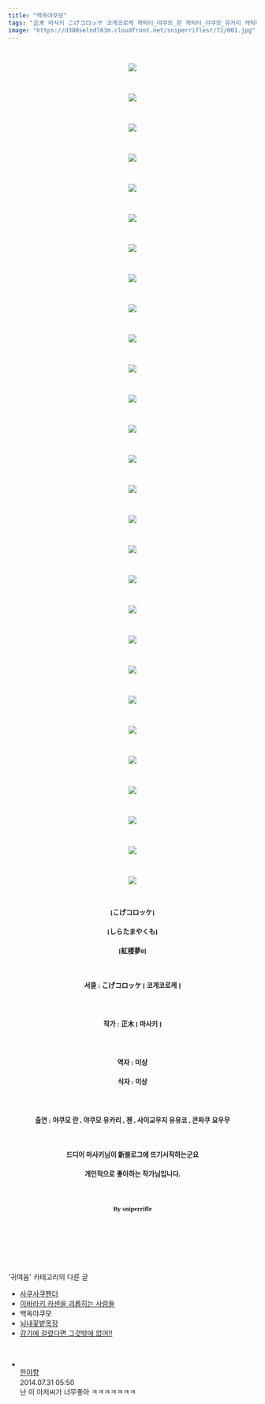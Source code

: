 ```yaml
---
title: "백옥야쿠모"
tags: "正木 마사키 こげコロッケ 코게코로케 캐릭터_야쿠모_란 캐릭터_야쿠모_유카리 캐릭터_첸 캐릭터_사이교우지_유유코 캐릭터_콘파쿠_요우무 귀여움"
image: "https://d380selndl63m.cloudfront.net/sniperriflesr/72/001.jpg"
---
```

<div class="article">
<p style="TEXT-ALIGN: center"> </p>
<p style="TEXT-ALIGN: center"><img src="{{ site.imgserver5 }}/sniperriflesr/72/001.jpg"/></p>
<p style="TEXT-ALIGN: center"> </p>
<p style="TEXT-ALIGN: center"><img src="{{ site.imgserver5 }}/sniperriflesr/72/002.png"/></p>
<p style="TEXT-ALIGN: center"> </p>
<p style="TEXT-ALIGN: center"><img src="{{ site.imgserver5 }}/sniperriflesr/72/003.png"/></p>
<p style="TEXT-ALIGN: center"> </p>
<p style="TEXT-ALIGN: center"><img src="{{ site.imgserver5 }}/sniperriflesr/72/004.png"/></p>
<p style="TEXT-ALIGN: center"> </p>
<p style="TEXT-ALIGN: center"><img src="{{ site.imgserver5 }}/sniperriflesr/72/005.png"/></p>
<p style="TEXT-ALIGN: center"> </p>
<p style="TEXT-ALIGN: center"><img src="{{ site.imgserver5 }}/sniperriflesr/72/006.png"/></p>
<p style="TEXT-ALIGN: center"> </p>
<p style="TEXT-ALIGN: center"><img src="{{ site.imgserver5 }}/sniperriflesr/72/007.png"/></p>
<p style="TEXT-ALIGN: center"> </p>
<p style="TEXT-ALIGN: center"><img src="{{ site.imgserver5 }}/sniperriflesr/72/008.png"/></p>
<p style="TEXT-ALIGN: center"> </p>
<p style="TEXT-ALIGN: center"><img src="{{ site.imgserver5 }}/sniperriflesr/72/009.png"/></p>
<p style="TEXT-ALIGN: center"> </p>
<p style="TEXT-ALIGN: center"><img src="{{ site.imgserver5 }}/sniperriflesr/72/010.png"/></p>
<p style="TEXT-ALIGN: center"> </p>
<p style="TEXT-ALIGN: center"><img src="{{ site.imgserver5 }}/sniperriflesr/72/011.png"/></p>
<p style="TEXT-ALIGN: center"> </p>
<p style="TEXT-ALIGN: center"><img src="{{ site.imgserver5 }}/sniperriflesr/72/012.png"/></p>
<p style="TEXT-ALIGN: center"> </p>
<p style="TEXT-ALIGN: center"><img src="{{ site.imgserver5 }}/sniperriflesr/72/013.png"/></p>
<p style="TEXT-ALIGN: center"> </p>
<p style="TEXT-ALIGN: center"><img src="{{ site.imgserver5 }}/sniperriflesr/72/014.png"/></p>
<p style="TEXT-ALIGN: center"> </p>
<p style="TEXT-ALIGN: center"><img src="{{ site.imgserver5 }}/sniperriflesr/72/015.png"/></p>
<p style="TEXT-ALIGN: center"> </p>
<p style="TEXT-ALIGN: center"><img src="{{ site.imgserver5 }}/sniperriflesr/72/016.png"/></p>
<p style="TEXT-ALIGN: center"> </p>
<p style="TEXT-ALIGN: center"><img src="{{ site.imgserver5 }}/sniperriflesr/72/017.png"/></p>
<p style="TEXT-ALIGN: center"> </p>
<p style="TEXT-ALIGN: center"><img src="{{ site.imgserver5 }}/sniperriflesr/72/018.png"/></p>
<p style="TEXT-ALIGN: center"> </p>
<p style="TEXT-ALIGN: center"><img src="{{ site.imgserver5 }}/sniperriflesr/72/019.png"/></p>
<p style="TEXT-ALIGN: center"> </p>
<p style="TEXT-ALIGN: center"><img src="{{ site.imgserver5 }}/sniperriflesr/72/020.png"/></p>
<p style="TEXT-ALIGN: center"> </p>
<p style="TEXT-ALIGN: center"><img src="{{ site.imgserver5 }}/sniperriflesr/72/021.png"/></p>
<p style="TEXT-ALIGN: center"> </p>
<p style="TEXT-ALIGN: center"><img src="{{ site.imgserver5 }}/sniperriflesr/72/022.png"/></p>
<p style="TEXT-ALIGN: center"> </p>
<p style="TEXT-ALIGN: center"><img src="{{ site.imgserver5 }}/sniperriflesr/72/023.png"/></p>
<p style="TEXT-ALIGN: center"> </p>
<p style="TEXT-ALIGN: center"><img src="{{ site.imgserver5 }}/sniperriflesr/72/024.png"/></p>
<p style="TEXT-ALIGN: center"> </p>
<p style="TEXT-ALIGN: center"><img src="{{ site.imgserver5 }}/sniperriflesr/72/025.png"/></p>
<p style="TEXT-ALIGN: center"> </p>
<p style="TEXT-ALIGN: center"><img src="{{ site.imgserver5 }}/sniperriflesr/72/026.png"/></p>
<p style="TEXT-ALIGN: center"> </p>
<p style="TEXT-ALIGN: center"><img src="{{ site.imgserver5 }}/sniperriflesr/72/027.png"/></p>
<p style="TEXT-ALIGN: center"> </p>
<p style="TEXT-ALIGN: center"><img src="{{ site.imgserver5 }}/sniperriflesr/72/028.jpg"/></p>
<p style="TEXT-ALIGN: center"> </p>
<p style="TEXT-ALIGN: center"><span style="LINE-HEIGHT: 25px;  FONT-FAMILY: Dotum, 돋움;  FONT-SIZE: 10pt; "><strong>[こげコロッケ]</strong></span></p>
<p style="TEXT-ALIGN: center"><span style="LINE-HEIGHT: 25px;  FONT-FAMILY: NanumGothic, 나눔고딕, NanumGothicWeb, sans-serif;  FONT-SIZE: 14px; "><strong><span style="FONT-FAMILY: Dotum, 돋움; FONT-SIZE: 10pt">[</span><span style="FONT-FAMILY: Dotum, 돋움; FONT-SIZE: 10pt">しらたまやくも</span><span style="FONT-FAMILY: Dotum, 돋움; FONT-SIZE: 10pt">]</span></strong></span></p>
<p style="TEXT-ALIGN: center"><span style="LINE-HEIGHT: 25px;  FONT-FAMILY: Dotum, 돋움;  FONT-SIZE: 10pt; "><strong>[紅楼夢8]</strong></span></p>
<p style="TEXT-ALIGN: center"><span style="LINE-HEIGHT: 25px;  FONT-FAMILY: Dotum, 돋움;  FONT-SIZE: 10pt; "><strong></strong></span> </p>
<p style="TEXT-ALIGN: center"><span style="LINE-HEIGHT: 25px;  FONT-FAMILY: Dotum, 돋움;  FONT-SIZE: 10pt; "><strong>서클 : こげコロッケ [ 코게코로케 ]</strong></span></p>
<p style="TEXT-ALIGN: center"><span style="LINE-HEIGHT: 25px;  FONT-FAMILY: Dotum, 돋움;  FONT-SIZE: 10pt; "><strong> </strong></span></p>
<p style="TEXT-ALIGN: center"><span style="LINE-HEIGHT: 25px;  FONT-FAMILY: Dotum, 돋움;  FONT-SIZE: 10pt; "><strong>작가 : 正木 [ 마사키 ]</strong></span></p>
<p style="TEXT-ALIGN: center"><span style="LINE-HEIGHT: 25px;  FONT-FAMILY: Dotum, 돋움;  FONT-SIZE: 10pt; "><strong> </strong></span></p>
<p style="TEXT-ALIGN: center"><strong><span style="LINE-HEIGHT: 25px;  FONT-FAMILY: Dotum, 돋움;  FONT-SIZE: 10pt; ">역자 : </span>미상</strong></p>
<p style="TEXT-ALIGN: center"><span style="LINE-HEIGHT: 25px;  FONT-FAMILY: Dotum, 돋움;  FONT-SIZE: 10pt; "><strong>식자 : 미상</strong></span></p>
<p style="TEXT-ALIGN: center"><span style="LINE-HEIGHT: 25px;  FONT-FAMILY: Dotum, 돋움;  FONT-SIZE: 10pt; "><strong> </strong></span></p>
<p style="TEXT-ALIGN: center"><span style="LINE-HEIGHT: 25px;  FONT-FAMILY: Dotum, 돋움;  FONT-SIZE: 10pt; "><strong>출연 : 야쿠모 란 , 야쿠모 유카리 , 첸 , 사이교우지 유유코 , 콘파쿠 요우무</strong></span></p>
<p style="TEXT-ALIGN: center"><span style="LINE-HEIGHT: 25px;  FONT-FAMILY: Dotum, 돋움;  FONT-SIZE: 10pt; "><strong></strong></span> </p>
<p style="TEXT-ALIGN: center"><span style="LINE-HEIGHT: 25px;  FONT-FAMILY: Dotum, 돋움;  FONT-SIZE: 10pt; "><strong>드디어 마사키님이 新블로그에 뜨기시작하는군요</strong></span></p>
<p style="TEXT-ALIGN: center"><span style="LINE-HEIGHT: 25px;  FONT-FAMILY: Dotum, 돋움;  FONT-SIZE: 10pt; "><strong>개인적으로 좋아하는 작가님입니다.</strong></span></p>
<p style="TEXT-ALIGN: center"><span style="LINE-HEIGHT: 25px;  FONT-FAMILY: Dotum, 돋움;  FONT-SIZE: 10pt; "><strong></strong></span> </p>
<p style="TEXT-ALIGN: center"><span style="LINE-HEIGHT: 25px;  FONT-FAMILY: Dotum, 돋움;  FONT-SIZE: 10pt; "><strong>By sniperrifle</strong></span></p>
<p style="TEXT-ALIGN: center"><strong></strong><span style="LINE-HEIGHT: 25px;  FONT-FAMILY: Dotum, 돋움;  FONT-SIZE: 10pt; "> </span></p>
<p style="TEXT-ALIGN: center"><strong><br/></strong></p>
</div><br/>
<div class="another">
<p>'귀여움' 카테고리의 다른 글</p>
<ul>
<li><a href="/sniperriflesr_74">사쿠사쿠팬더</a></li>
<li><a href="/sniperriflesr_73">이바라키 카센을 괴롭히는 사람들</a></li>
<li>백옥야쿠모</li>
<li><a href="/sniperriflesr_70">뇌내꽃밭목장</a></li>
<li><a href="/sniperriflesr_69">감기에 걸렸다면 그것밖에 없어!!</a></li>
</ul>
</div><br/>
<div class="comment" id="commentListBlock_72" style="display:block"><ul><li class="firstCmt"><div class="opinionListMenu">
<div class="icon"><img alt="" class="myicon" src="http://i1.daumcdn.net/pimg/blog/p_img/mycon/basic_2.gif"/></div>
<div class="fl">
<a class="bold" href="http://blog.daum.net/gmltmd21c" target="_blank">한야향 </a>
<div style="width: 1px; height: 1px; overflow: hidden; visibility: hidden; border:1px solid red">
<span id="uname30" style="display:none;">한야향</span>
<span id="pwd30" style="display:none;"></span>
<span id="emailblog30" name="http://blog.daum.net/gmltmd21c" style="display:none;"></span>
<span id="open30" style="display:none">Y</span>
</div>
</div>
<div class="sDateTime">2014.07.31 05:50</div>
</div>
<div class="cont" id="Text30">난 이 아저씨가 너무좋아 ㅋㅋㅋㅋㅋㅋㅋ</div>
<div class="contReArea" id="inWrite30" style="display:none;"></div>
</li></ul>
</div><br/>
<br/>
<p id="refer"></p>
<br/>

